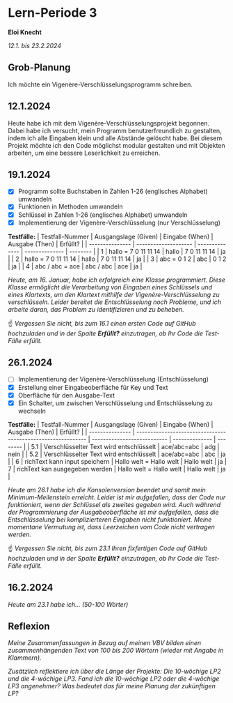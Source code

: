 # Lern-Periode 3

**Eloi Knecht**

*12.1. bis 23.2.2024*

## Grob-Planung

Ich möchte ein Vigenère-Verschlüsselungsprogramm schreiben.

## 12.1.2024

Heute habe ich mit dem Vigenère-Verschlüsselungsprojekt begonnen. Dabei habe ich versucht, mein Programm benutzerfreundlich zu gestalten, indem ich alle Eingaben klein und alle Abstände gelöscht habe. Bei diesem Projekt möchte ich den Code möglichst modular gestalten und mit Objekten arbeiten, um eine bessere Leserlichkeit zu erreichen.

## 19.1.2024

- [x] Programm sollte Buchstaben in Zahlen 1-26 (englisches Alphabet) umwandeln
- [x] Funktionen in Methoden umwandeln
- [x] Schlüssel in Zahlen 1-26 (englisches Alphabet) umwandeln
- [x] Implementierung der Vigenère-Verschlüsselung (nur Verschlüsselung)

**Testfälle:**
| Testfall-Nummer | Ausgangslage (Given) | Eingabe (When) | Ausgabe (Then) | Erfüllt? |
| --------------- | -------------------- | -------------- | -------------- | -------- |
| 1               | hallo = 7 0 11 11 14 | hallo          | 7 0 11 11 14   | ja       |
| 2               | hallo = 7 0 11 11 14 | hallo          | 7 0 11 11 14   | ja       |
| 3               | abc = 0 1 2          | abc            | 0 1 2          | ja       |
| 4               | abc / abc = ace      | abc / abc      | ace            | ja       |

*Heute, am 16. Januar, habe ich erfolgreich eine Klasse programmiert. Diese Klasse ermöglicht die Verarbeitung von Eingaben eines Schlüssels und eines Klartexts, um den Klartext mithilfe der Vigenère-Verschlüsselung zu verschlüsseln. Leider bereitet die Entschlüsselung noch Probleme, und ich arbeite daran, das Problem zu identifizieren und zu beheben.*

☝️ *Vergessen Sie nicht, bis zum 16.1 einen ersten Code auf GitHub hochzuladen und in der Spalte **Erfüllt?** einzutragen, ob Ihr Code die Test-Fälle erfüllt.*

## 26.1.2024

- [ ] Implementierung der Vigenère-Verschlüsselung (Entschlüsselung)
- [x] Erstellung einer Eingabeoberfläche für Key und Text
- [x] Oberfläche für den Ausgabe-Text
- [x] Ein Schalter, um zwischen Verschlüsselung und Entschlüsselung zu wechseln

**Testfälle:**
| Testfall-Nummer | Ausgangslage (Given)                                         | Eingabe (When)              | Ausgabe (Then) | Erfüllt? |
| --------------- | ------------------------------------------------------------ | --------------------------- | -------------- | -------- |
| 5.1             | Verschlüsselter Text wird entschlüsselt                      | ace/abc=abc                | adg            | nein     |
| 5.2             | Verschlüsselter Text wird entschlüsselt                      | ace/abc=abc                | abc            | ja       |
| 6               | richText kann input speichern                                 | Hallo welt = Hallo welt   |    Hallo welt  | ja
| 7               |  richText kan ausgegeben werden                              |    Hallo welt = Hallo welt |    Hallo welt   |    ja    |

*Heute am 26.1 habe ich die Konsolenversion beendet und somit mein Minimum-Meilenstein erreicht. Leider ist mir aufgefallen, dass der Code nur funktioniert, wenn der Schlüssel als zweites gegeben wird. Auch während der Programmierung der Ausgabeoberfläche ist mir aufgefallen, dass die Entschlüsselung bei komplizierteren Eingaben nicht funktioniert. Meine momentane Vermutung ist, dass Leerzeichen vom Code nicht vertragen werden.*

☝️ *Vergessen Sie nicht, bis zum 23.1 Ihren fixfertigen Code auf GitHub hochzuladen und in der Spalte **Erfüllt?** einzutragen, ob Ihr Code die Test-Fälle erfüllt.*

## 16.2.2024

*Heute am 23.1 habe ich... (50-100 Wörter)*

## Reflexion

*Meine Zusammenfassungen in Bezug auf meinen VBV bilden einen zusammenhängenden Text von 100 bis 200 Wörtern (wieder mit Angabe in Klammern).*

*Zusätzlich reflektiere ich über die Länge der Projekte: Die 10-wöchige LP2 und die 4-wöchige LP3. Fand ich die 10-wöchige LP2 oder die 4-wöchige LP3 angenehmer? Was bedeutet das für meine Planung der zukünftigen LP?*
